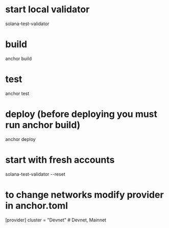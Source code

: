 # start local validator
solana-test-validator

# build
anchor build

# test
anchor test

# deploy (before deploying you must run anchor build)
anchor deploy

# start with fresh accounts
solana-test-validator --reset

# to change networks modify provider in anchor.toml
[provider]
cluster = "Devnet"  # Devnet, Mainnet